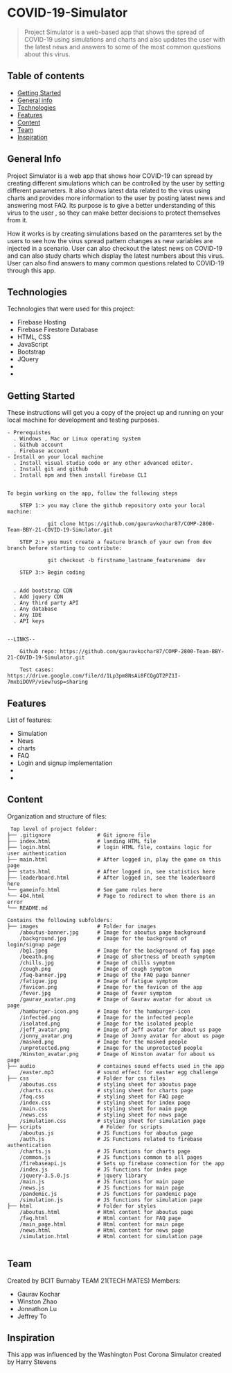 # COVID-19-Simulator
> Project Simulator is a web-based app that shows the spread of COVID-19 using simulations and charts and also updates the user with the latest news and answers to some
of the most common questions about this virus.

## Table of contents
* [Getting Started](#instructions)
* [General info](#general-info)
* [Technologies](#technologies)
* [Features](#features)
* [Content](#content)
* [Team](#team)
* [Inspiration](#inspiration)


## General Info

Project Simulator is a web app that shows how COVID-19 can spread  by creating different simulations which can be controlled by the user 
by setting different parameters. It also shows latest data related to the virus using charts and provides more information to the user by posting latest news 
and answering most FAQ. Its purpose is to give a better understanding of this virus to the user , so they can make better decisions to protect themselves from it.

How it works is by creating simulations based on the paramteres set by the users to see how the virus spread pattern changes as new variables are injected in a scenario. User 
can also checkout the latest news on COVID-19 and can also study charts which display the latest numbers about this virus. User can also find answers to many common questions
related to COVID-19 through this app. 


## Technologies
Technologies that were used for this project:

- Firebase Hosting
- Firebase Firestore Database
- HTML, CSS
- JavaScript
- Bootstrap
- JQuery
- 
-


## Getting Started
These instructions will get you a copy of the project up and running on your local machine for development and testing purposes.

    - Prerequistes
	  . Windows , Mac or Linux operating system
	  . Github account
	  . Firebase account
	- Install on your local machine
	  . Install visual studio code or any other advanced editor.
	  . Install git and github
	  . Install npm and then install firebase CLI 
	  

	To begin working on the app, follow the following steps 
		
		STEP 1:> you may clone the github repository onto your local machine:
				
				 git clone https://github.com/gauravkochar87/COMP-2800-Team-BBY-21-COVID-19-Simulator.git
		
		STEP 2:> you must create a feature branch of your own from dev branch before starting to contribute:
				
	  			 git checkout -b firstname_lastname_featurename  dev
		
		STEP 3:> Begin coding 
	
	
	  . Add bootstrap CDN
	  . Add jquery CDN
	  . Any third party API
      . Any database
      . Any IDE	 
      . API keys 	
		
		
	--LINKS--
		
		Github repo: https://github.com/gauravkochar87/COMP-2800-Team-BBY-21-COVID-19-Simulator.git
	
		Test cases:  https://drive.google.com/file/d/1Lp3pm8NsAi8FCQgQT2PZ1I-7mxbiDOVP/view?usp=sharing



## Features

List of features:
- Simulation
- News
- charts
- FAQ
- Login and signup implementation
-
-


## Content
Organization and structure of files:

```
 Top level of project folder: 
├── .gitignore               # Git ignore file
├── index.html               # landing HTML file
├── login.html               # login HTML file, contains logic for user authentication
├── main.html                # After logged in, play the game on this page
├── stats.html               # After logged in, see statistics here
├── leaderboard.html         # After logged in, see the leaderboard here
└── gameinfo.html            # See game rules here         
└── 404.html                 # Page to redirect to when there is an error     
└── README.md

Contains the following subfolders:
├── images                   # Folder for images
    /aboutus-banner.jpg      # Image for aboutus page background
    /background.jpg          # Image for the background of login/signup page
    /bg1.jpeg                # Image for the background of faq page
    /beeath.png              # Image of shortness of breath symptom
    /chills.jpg              # Image of chills symptom
    /cough.png               # Image of cough symptom
    /faq-banner.jpg          # Image of the FAQ page banner
    /fatigue.jpg             # Image of fatigue symptom
    /favicon.png             # Image for the favicon of the app
    /fever.jpg	             # Image of fever symptom
    /gaurav_avatar.png       # Image of Gaurav avatar for about us page
    /hamburger-icon.png      # Image for the hamburger-icon
    /infected.png            # Image for the infected people
    /isolated.png            # Image for the isolated people
	/jeff_avatar.png		 # Image of Jeff avatar for about us page
	/jonny_avatar.png        # Image of Jonny avatar for about us page
    /masked.png              # Image for the masked people
    /unprotected.png         # Image for the unprotected people
	/Winston_avatar.png		 # Image of Winston avatar for about us page
├── audio                    # containes sound effects used in the app
    /easter.mp3              # sound effect for easter egg challenge
├── css                      # Folder for css files
    /aboutus.css             # styling sheet for aboutus page
	/charts.css              # styling sheet for charts page
	/faq.css                 # styling sheet for FAQ page
	/index.css               # styling sheet for index page
	/main.css                # styling sheet for main page
	/news.css                # styling sheet for news page
	/simulation.css          # styling sheet for simulation page
├── scripts                   # Folder for scripts
    /aboutus.js              # JS Functions for aboutus page
    /auth.js                 # JS Functions related to firebase authentication
    /charts.js               # JS Functions for charts page
    /common.js               # JS functions common to all pages
	/firebaseapi.js          # Sets up firebase connection for the app
    /index.js                # JS functions for index page
    /jquery-3.5.0.js         # jquery library 
    /main.js                 # JS functions for main page
	/news.js                 # JS functions for main page
	/pandemic.js             # JS functions for pandemic page
	/simulation.js           # JS functions for simulation page
├── html                     # Folder for styles
    /aboutus.html            # Html content for aboutus page
	/faq.html                # Html content for FAQ page
	/main_page.html          # Html content for main page
	/news.html               # Html content for news page
	/simulation.html         # Html content for simulation page
    
``` 

## Team 

Created by  BCIT Burnaby TEAM 21(TECH MATES)
Members:
- Gaurav Kochar
- Winston Zhao
- Jonnathon Lu
- Jeffrey To 
 
## Inspiration

This app was influenced by the Washington Post Corona Simulator created by Harry Stevens
